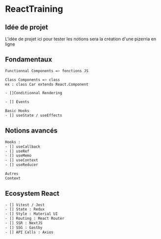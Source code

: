 # ReactTraining

## Idée de projet

L'idée de projet ici pour tester les notions sera la création d'une pizerria en ligne

## Fondamentaux

```bash
Functionnal Components => fonctions JS

Class Components => class
ex : class Car extends React.Component

- []Conditionnal Rendering

- [] Events

Basic Hooks
- [] useState / useEffects
```

## Notions avancés

```bash
Hooks :
- [] useCallback
- [] useRef
- [] useMemo
- [] useContext
- [] useReducer

Autres
Context
```

## Ecosystem React

```bash
- [] Vitest / Jest
- [] State : Redux
- [] Style : Material UI
- [] Routing : React Router
- [] SSR : NextJS
- [] SSG : Gastby
- [] API Calls : Axios
```
